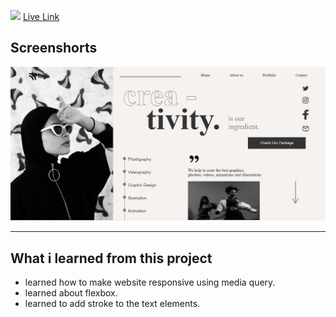 ![](https://img.shields.io/badge/Project-14-lightgrey)
[Live Link](https://dance-home-page-1.netlify.app/)

## Screenshorts
![Screeshort](Screenshots/Screenshot.png)
   * * *
   

  ## What i learned from this project

  - learned how to make website responsive using media query.
  - learned about flexbox.
  - learned to add stroke to the text elements.
